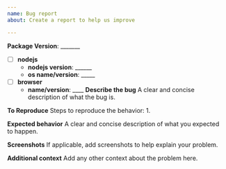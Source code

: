 ```yaml
---
name: Bug report
about: Create a report to help us improve

---
```


**Package Version**: _______
- [ ] **nodejs**
   - **nodejs version**: ______
   - **os name/version**: _____
- [ ] **browser**
    - **name/version**: ____
**Describe the bug**
A clear and concise description of what the bug is.

**To Reproduce**
Steps to reproduce the behavior:
1. 

**Expected behavior**
A clear and concise description of what you expected to happen.

**Screenshots**
If applicable, add screenshots to help explain your problem.

**Additional context**
Add any other context about the problem here.
